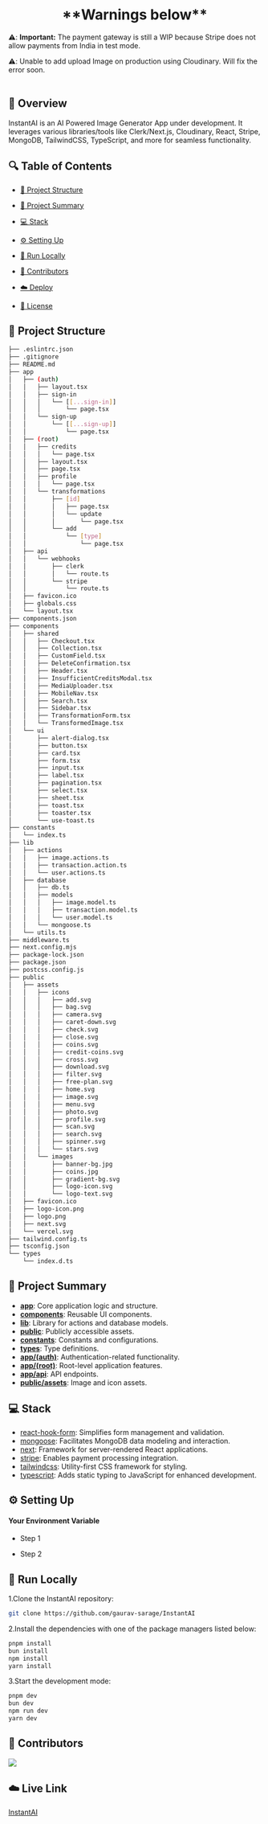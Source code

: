 <h1 align="center"> **Warnings below** </h1>

⚠️:  **Important:** The payment gateway is still a WIP because Stripe does not allow payments from India in test mode.

⚠️: Unable to add upload Image on production using Cloudinary. Will fix the error soon.
<br> <br>

## 📌 Overview

InstantAI is an AI Powered Image Generator App under development. It leverages various libraries/tools like Clerk/Next.js, Cloudinary, React, Stripe, MongoDB, TailwindCSS, TypeScript, and more for seamless functionality.

## 🔍 Table of Contents

* [📁 Project Structure](#project-structure)

* [📝 Project Summary](#project-summary)

* [💻 Stack](#stack)

* [⚙️ Setting Up](#setting-up)

* [🚀 Run Locally](#run-locally)

* [🙌 Contributors](#contributors)

* [☁️ Deploy](#deploy)

* [📄 License](#license)

## 📁 Project Structure

```bash
├── .eslintrc.json
├── .gitignore
├── README.md
├── app
│   ├── (auth)
│   │   ├── layout.tsx
│   │   ├── sign-in
│   │   │   └── [[...sign-in]]
│   │   │       └── page.tsx
│   │   └── sign-up
│   │       └── [[...sign-up]]
│   │           └── page.tsx
│   ├── (root)
│   │   ├── credits
│   │   │   └── page.tsx
│   │   ├── layout.tsx
│   │   ├── page.tsx
│   │   ├── profile
│   │   │   └── page.tsx
│   │   └── transformations
│   │       ├── [id]
│   │       │   ├── page.tsx
│   │       │   └── update
│   │       │       └── page.tsx
│   │       └── add
│   │           └── [type]
│   │               └── page.tsx
│   ├── api
│   │   └── webhooks
│   │       ├── clerk
│   │       │   └── route.ts
│   │       └── stripe
│   │           └── route.ts
│   ├── favicon.ico
│   ├── globals.css
│   └── layout.tsx
├── components.json
├── components
│   ├── shared
│   │   ├── Checkout.tsx
│   │   ├── Collection.tsx
│   │   ├── CustomField.tsx
│   │   ├── DeleteConfirmation.tsx
│   │   ├── Header.tsx
│   │   ├── InsufficientCreditsModal.tsx
│   │   ├── MediaUploader.tsx
│   │   ├── MobileNav.tsx
│   │   ├── Search.tsx
│   │   ├── Sidebar.tsx
│   │   ├── TransformationForm.tsx
│   │   └── TransformedImage.tsx
│   └── ui
│       ├── alert-dialog.tsx
│       ├── button.tsx
│       ├── card.tsx
│       ├── form.tsx
│       ├── input.tsx
│       ├── label.tsx
│       ├── pagination.tsx
│       ├── select.tsx
│       ├── sheet.tsx
│       ├── toast.tsx
│       ├── toaster.tsx
│       └── use-toast.ts
├── constants
│   └── index.ts
├── lib
│   ├── actions
│   │   ├── image.actions.ts
│   │   ├── transaction.action.ts
│   │   └── user.actions.ts
│   ├── database
│   │   ├── db.ts
│   │   ├── models
│   │   │   ├── image.model.ts
│   │   │   ├── transaction.model.ts
│   │   │   └── user.model.ts
│   │   └── mongoose.ts
│   └── utils.ts
├── middleware.ts
├── next.config.mjs
├── package-lock.json
├── package.json
├── postcss.config.js
├── public
│   ├── assets
│   │   ├── icons
│   │   │   ├── add.svg
│   │   │   ├── bag.svg
│   │   │   ├── camera.svg
│   │   │   ├── caret-down.svg
│   │   │   ├── check.svg
│   │   │   ├── close.svg
│   │   │   ├── coins.svg
│   │   │   ├── credit-coins.svg
│   │   │   ├── cross.svg
│   │   │   ├── download.svg
│   │   │   ├── filter.svg
│   │   │   ├── free-plan.svg
│   │   │   ├── home.svg
│   │   │   ├── image.svg
│   │   │   ├── menu.svg
│   │   │   ├── photo.svg
│   │   │   ├── profile.svg
│   │   │   ├── scan.svg
│   │   │   ├── search.svg
│   │   │   ├── spinner.svg
│   │   │   └── stars.svg
│   │   └── images
│   │       ├── banner-bg.jpg
│   │       ├── coins.jpg
│   │       ├── gradient-bg.svg
│   │       ├── logo-icon.svg
│   │       └── logo-text.svg
│   ├── favicon.ico
│   ├── logo-icon.png
│   ├── logo.png
│   ├── next.svg
│   └── vercel.svg
├── tailwind.config.ts
├── tsconfig.json
└── types
    └── index.d.ts
```

## 📝 Project Summary

- [**app**](app): Core application logic and structure.
- [**components**](components): Reusable UI components.
- [**lib**](lib): Library for actions and database models.
- [**public**](public): Publicly accessible assets.
- [**constants**](constants): Constants and configurations.
- [**types**](types): Type definitions.
- [**app/(auth)**](app/(auth)): Authentication-related functionality.
- [**app/(root)**](app/(root)): Root-level application features.
- [**app/api**](app/api): API endpoints.
- [**public/assets**](public/assets): Image and icon assets.

## 💻 Stack

- [react-hook-form](https://github.com/react-hook-form/react-hook-form): Simplifies form management and validation.
- [mongoose](https://mongoosejs.com/): Facilitates MongoDB data modeling and interaction.
- [next](https://nextjs.org/): Framework for server-rendered React applications.
- [stripe](https://stripe.com/docs): Enables payment processing integration.
- [tailwindcss](https://tailwindcss.com/): Utility-first CSS framework for styling.
- [typescript](https://www.typescriptlang.org/): Adds static typing to JavaScript for enhanced development.

## ⚙️ Setting Up

#### Your Environment Variable

- Step 1

- Step 2

## 🚀 Run Locally
1.Clone the InstantAI repository:
```sh
git clone https://github.com/gaurav-sarage/InstantAI
```
2.Install the dependencies with one of the package managers listed below:
```bash
pnpm install
bun install
npm install
yarn install
```
3.Start the development mode:
```bash
pnpm dev
bun dev
npm run dev
yarn dev
```

## 🙌 Contributors
<a href="https://github.com/gaurav-sarage/InstantAI/graphs/contributors">
<img src="https://contrib.rocks/image?repo=gaurav-sarage/InstantAI" />
</a>

## ☁️ Live Link

[InstantAI](https://instantai.vercel.app/)
